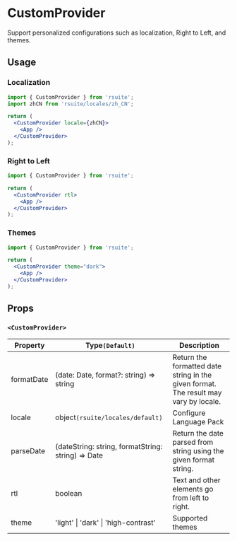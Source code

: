 # CustomProvider

Support personalized configurations such as localization, Right to Left, and themes.

## Usage

### Localization

```jsx
import { CustomProvider } from 'rsuite';
import zhCN from 'rsuite/locales/zh_CN';

return (
  <CustomProvider locale={zhCN}>
    <App />
  </CustomProvider>
);
```

### Right to Left

```jsx
import { CustomProvider } from 'rsuite';

return (
  <CustomProvider rtl>
    <App />
  </CustomProvider>
);
```

### Themes

```jsx
import { CustomProvider } from 'rsuite';

return (
  <CustomProvider theme="dark">
    <App />
  </CustomProvider>
);
```

## Props

### `<CustomProvider>`

| Property   | Type`(Default)`                                    | Description                                                                          |
| ---------- | -------------------------------------------------- | ------------------------------------------------------------------------------------ |
| formatDate | (date: Date, format?: string) => string            | Return the formatted date string in the given format. The result may vary by locale. |
| locale     | object`(rsuite/locales/default)`               | Configure Language Pack                                                              |
| parseDate  | (dateString: string, formatString: string) => Date | Return the date parsed from string using the given format string.                    |
| rtl        | boolean                                            | Text and other elements go from left to right.                                       |
| theme      | 'light' &#124; 'dark' &#124; 'high-contrast'       | Supported themes                                                                     |
